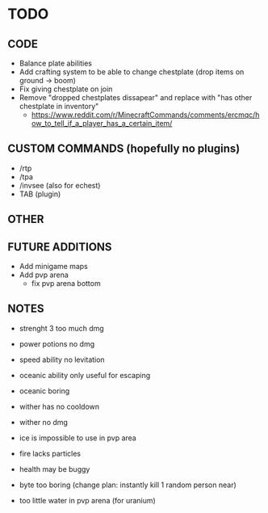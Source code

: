 # TODO

## CODE
- Balance plate abilities
- Add crafting system to be able to change chestplate (drop items on ground -> boom)
- Fix giving chestplate on join
- Remove "dropped chestplates dissapear" and replace with "has other chestplate in inventory"
  - https://www.reddit.com/r/MinecraftCommands/comments/ercmqc/how_to_tell_if_a_player_has_a_certain_item/

## CUSTOM COMMANDS (hopefully no plugins)
- /rtp
- /tpa
- /invsee (also for echest)
- TAB (plugin)

## OTHER

## FUTURE ADDITIONS
- Add minigame maps
- Add pvp arena
  - fix pvp arena bottom





## NOTES
 - strenght 3 too much dmg
 - power potions no dmg

 - speed ability no levitation

 - oceanic ability only useful for escaping
 - oceanic boring

 - wither has no cooldown
 - wither no dmg

 - ice is impossible to use in pvp area

 - fire lacks particles

 - health may be buggy

 - byte too boring (change plan: instantly kill 1 random person near)

 - too little water in pvp arena (for uranium)